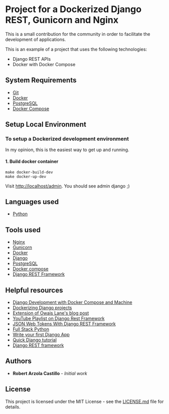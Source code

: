 # Project for a Dockerized Django REST, Gunicorn and Nginx

This is a small contribution for the community in order to facilitate the development of applications.

This is an example of a project that uses the following technologies:
+ Django REST APIs
+ Docker with Docker Compose


## System Requirements

+ [Git](https://git-scm.com/)
+ [Docker](https://www.docker.com/)
+ [PostgreSQL](http://www.postgresql.org/)
+ [Docker Compose](https://docs.docker.com/compose/)


## Setup Local Environment

### To setup a Dockerized development environment

In my opinion, this is the easiest way to get up and running.

#### 1. Build docker container

```
make docker-build-dev
make docker-up-dev
```

Visit [http://localhost/admin](http://localhost/admin). You should see admin django ;)


## Languages used
+ [Python](https://www.python.org/)


## Tools used
+ [Nginx](https://www.nginx.com/)
+ [Gunicorn](https://gunicorn.org/)
+ [Docker](https://www.docker.com/)
+ [Django](https://www.djangoproject.com/)
+ [PostgreSQL](http://www.postgresql.org/)
+ [Docker compose](https://docs.docker.com/compose/)
+ [Django REST Framework](http://www.django-rest-framework.org/)


## Helpful resources
+ [Django Development with Docker Compose and Machine](https://realpython.com/django-development-with-docker-compose-and-machine/)
+ [Dockerizing Django projects](http://ruddra.com/2016/08/14/docker-django-nginx-postgres/)
+ [Extension of Owais Lane's blog post](http://geezhawk.github.io/using-react-with-django-rest-framework)
+ [YouTube Playlist on Django Rest Framework](https://www.youtube.com/playlist?list=PLEsfXFp6DpzTOcOVdZF-th7BS_GYGguAS)
+ [JSON Web Tokens With Django REST Framework](https://www.youtube.com/watch?v=Fhcn2qx-4VQ)
+ [Full Stack Python](http://www.fullstackpython.com/)
+ [Write your first Django App](https://docs.djangoproject.com/en/1.10/intro/tutorial01/)
+ [Quick Django tutorial](http://drksephy.github.io/2015/07/16/django/)
+ [Django REST framework](http://www.django-rest-framework.org/tutorial/1-serialization/)


## Authors

* **Robert Arzola Castillo** - *Initial work*


## License

This project is licensed under the MIT License - see the [LICENSE.md](LICENSE.md) file for details.
